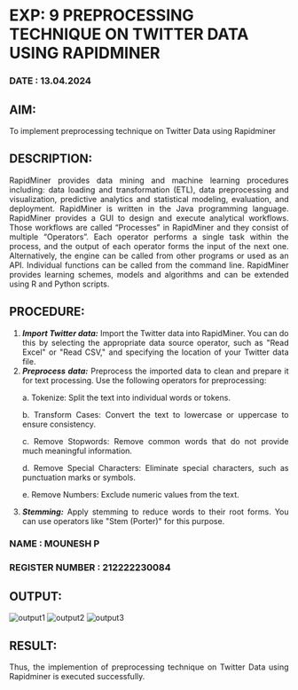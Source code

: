 # EXP: 9 PREPROCESSING TECHNIQUE ON TWITTER DATA USING RAPIDMINER </H1>

<H3>DATE  : 13.04.2024 </H3>

## AIM:
To implement preprocessing technique on Twitter Data using Rapidminer
## DESCRIPTION: 

<div align = "justify">
RapidMiner provides data mining and machine learning procedures including: data loading and transformation (ETL), data preprocessing and visualization, 
predictive analytics and statistical modeling, evaluation, and deployment. RapidMiner is written in the Java programming language. 
RapidMiner provides a GUI to design and execute analytical workflows. Those workflows are called “Processes” in RapidMiner and they consist of multiple “Operators”. 
Each operator performs a single task within the process, and the output of each operator forms the input of the next one. Alternatively, the engine can be called from 
other programs or used as an API. Individual functions can be called from the command line. 
RapidMiner provides learning schemes, models and algorithms and can be extended using R and Python scripts.

## PROCEDURE:
1) ***Import Twitter data:*** Import the Twitter data into RapidMiner. You can do this by selecting the appropriate
data source operator, such as "Read Excel" or "Read CSV," and specifying the location of your Twitter data
file.
2) ***Preprocess data:*** Preprocess the imported data to clean and prepare it for text processing. Use the following
operators for preprocessing:
    <p>a. Tokenize: Split the text into individual words or tokens.
    <p>b. Transform Cases: Convert the text to lowercase or uppercase to ensure consistency.
    <p>c. Remove Stopwords: Remove common words that do not provide much meaningful information.
    <p>d. Remove Special Characters: Eliminate special characters, such as punctuation marks or symbols.
    <p>e. Remove Numbers: Exclude numeric values from the text.
3) ***Stemming:*** Apply stemming to reduce words to their root forms. You can use operators like "Stem (Porter)"
for this purpose.
<H3> NAME : MOUNESH P </H3>
<H3> REGISTER NUMBER : 212222230084 </H3>

## OUTPUT:

![output1](https://github.com/Shrruthilaya-Gangadaran/WDM_EXP9/assets/93427705/f6dcdea3-d0f8-4608-8dc3-a91dfc102586)
![output2](https://github.com/Shrruthilaya-Gangadaran/WDM_EXP9/assets/93427705/ffb04e76-3ac3-4320-9c01-f7455929a03e)
![output3](https://github.com/Shrruthilaya-Gangadaran/WDM_EXP9/assets/93427705/57703734-101c-447b-a676-4ed2daa57315)

## RESULT:
Thus, the implemention of preprocessing technique on Twitter Data using Rapidminer is executed successfully.
